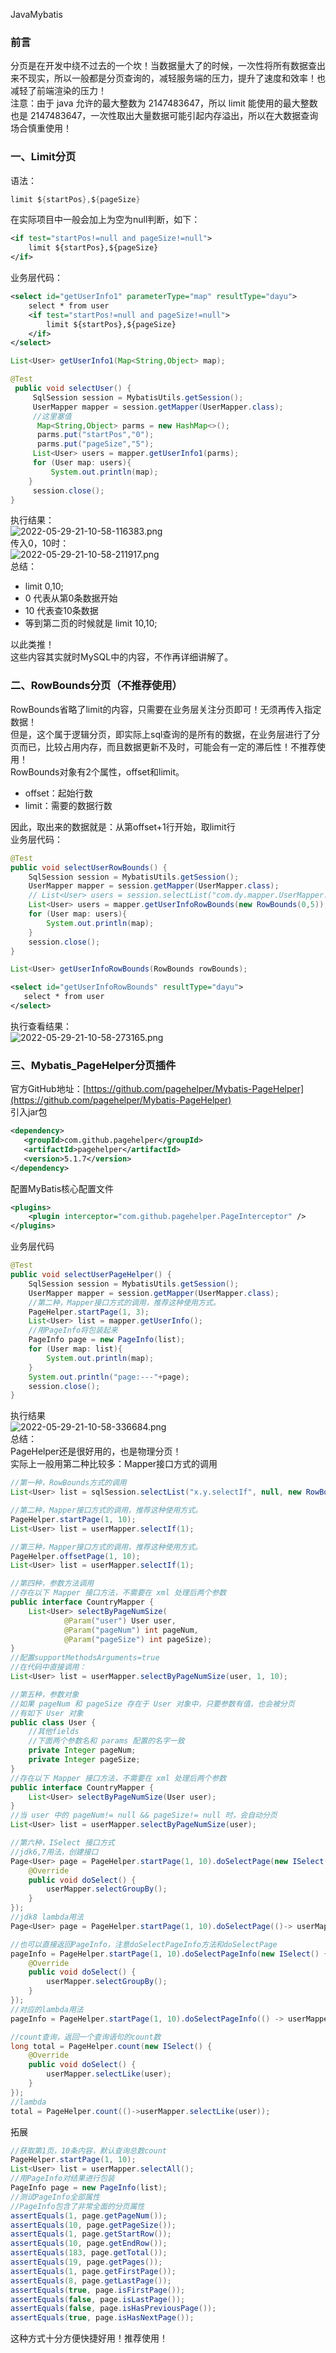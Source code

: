 JavaMybatis
<a name="cdv00"></a>
### 前言
分页是在开发中绕不过去的一个坎！当数据量大了的时候，一次性将所有数据查出来不现实，所以一般都是分页查询的，减轻服务端的压力，提升了速度和效率！也减轻了前端渲染的压力！<br />注意：由于 java 允许的最大整数为 2147483647，所以 limit 能使用的最大整数也是 2147483647，一次性取出大量数据可能引起内存溢出，所以在大数据查询场合慎重使用！
<a name="M77dK"></a>
### 一、Limit分页
语法：
```java
limit ${startPos},${pageSize}
```
在实际项目中一般会加上为空为null判断，如下：
```xml
<if test="startPos!=null and pageSize!=null">
	limit ${startPos},${pageSize}
</if>
```
业务层代码：
```xml
<select id="getUserInfo1" parameterType="map" resultType="dayu">
    select * from user
    <if test="startPos!=null and pageSize!=null">
        limit ${startPos},${pageSize}
    </if>
</select>
```
```java
List<User> getUserInfo1(Map<String,Object> map);
```
```java
@Test
 public void selectUser() {
     SqlSession session = MybatisUtils.getSession();
     UserMapper mapper = session.getMapper(UserMapper.class);
     //这里塞值
      Map<String,Object> parms = new HashMap<>();
      parms.put("startPos","0");
      parms.put("pageSize","5");
     List<User> users = mapper.getUserInfo1(parms);
     for (User map: users){
         System.out.println(map);
    }
     session.close();
}
```
执行结果：<br />![2022-05-29-21-10-58-116383.png](https://cdn.nlark.com/yuque/0/2022/png/396745/1653829915273-64aa483d-987c-4a1c-9100-060f019a6ce0.png#clientId=ub328c593-b707-4&from=ui&id=u7201b2aa&originHeight=357&originWidth=1080&originalType=binary&ratio=1&rotation=0&showTitle=false&size=1158988&status=done&style=none&taskId=u45940133-ba02-4b8a-bdb6-1342cd75487&title=)<br />传入0，10时：<br />![2022-05-29-21-10-58-211917.png](https://cdn.nlark.com/yuque/0/2022/png/396745/1653829915315-929dc9d8-deb9-43ce-a777-8c6a76a78e54.png#clientId=ub328c593-b707-4&from=ui&id=zBzae&originHeight=387&originWidth=1080&originalType=binary&ratio=1&rotation=0&showTitle=false&size=1256377&status=done&style=none&taskId=u2edc15dc-ff76-4527-8725-cea444514fd&title=)<br />总结：

- limit 0,10;
- 0 代表从第0条数据开始
- 10 代表查10条数据
- 等到第二页的时候就是 limit 10,10;

以此类推！<br />这些内容其实就时MySQL中的内容，不作再详细讲解了。
<a name="oFTuV"></a>
### 二、RowBounds分页（不推荐使用）
RowBounds省略了limit的内容，只需要在业务层关注分页即可！无须再传入指定数据！<br />但是，这个属于逻辑分页，即实际上sql查询的是所有的数据，在业务层进行了分页而已，比较占用内存，而且数据更新不及时，可能会有一定的滞后性！不推荐使用！<br />RowBounds对象有2个属性，offset和limit。

- offset：起始行数
- limit：需要的数据行数

因此，取出来的数据就是：从第offset+1行开始，取limit行<br />业务层代码：
```java
@Test
public void selectUserRowBounds() {
    SqlSession session = MybatisUtils.getSession();
    UserMapper mapper = session.getMapper(UserMapper.class);
    // List<User> users = session.selectList("com.dy.mapper.UserMapper.getUserInfoRowBounds",null,new RowBounds(0, 5));
    List<User> users = mapper.getUserInfoRowBounds(new RowBounds(0,5));
    for (User map: users){
        System.out.println(map);
    }
    session.close();
}
```
```java
List<User> getUserInfoRowBounds(RowBounds rowBounds);
```
```xml
<select id="getUserInfoRowBounds" resultType="dayu">
   select * from user
</select>
```
执行查看结果：<br />![2022-05-29-21-10-58-273165.png](https://cdn.nlark.com/yuque/0/2022/png/396745/1653829935829-3fa7fa14-c591-45a4-8e17-8e400dcbd7a3.png#clientId=ub328c593-b707-4&from=ui&id=u06a31d9f&originHeight=354&originWidth=1080&originalType=binary&ratio=1&rotation=0&showTitle=false&size=1149253&status=done&style=none&taskId=u7af2d915-867f-44b9-b514-d46947541ef&title=)
<a name="iecZj"></a>
### 三、Mybatis_PageHelper分页插件
官方GitHub地址：[https://github.com/pagehelper/Mybatis-PageHelper](https://github.com/pagehelper/Mybatis-PageHelper)<br />引入jar包
```xml
<dependency>
   <groupId>com.github.pagehelper</groupId>
   <artifactId>pagehelper</artifactId>
   <version>5.1.7</version>
</dependency>
```
配置MyBatis核心配置文件
```xml
<plugins>
    <plugin interceptor="com.github.pagehelper.PageInterceptor" />
</plugins>
```
业务层代码
```java
@Test
public void selectUserPageHelper() {
    SqlSession session = MybatisUtils.getSession();
    UserMapper mapper = session.getMapper(UserMapper.class);
    //第二种，Mapper接口方式的调用，推荐这种使用方式。
    PageHelper.startPage(1, 3);
    List<User> list = mapper.getUserInfo();
    //用PageInfo将包装起来
    PageInfo page = new PageInfo(list);
    for (User map: list){
        System.out.println(map);
    }
    System.out.println("page:---"+page);
    session.close();
}
```
执行结果<br />![2022-05-29-21-10-58-336684.png](https://cdn.nlark.com/yuque/0/2022/png/396745/1653829935805-1758b074-6bb3-4acb-9f2f-2b7b5c50c447.png#clientId=ub328c593-b707-4&from=ui&id=skyUj&originHeight=272&originWidth=1080&originalType=binary&ratio=1&rotation=0&showTitle=false&size=883050&status=done&style=none&taskId=u7c024a97-6c94-432b-a7c2-dfdd6ceea67&title=)<br />总结：<br />PageHelper还是很好用的，也是物理分页！<br />实际上一般用第二种比较多：Mapper接口方式的调用
```java
//第一种，RowBounds方式的调用
List<User> list = sqlSession.selectList("x.y.selectIf", null, new RowBounds(0, 10));

//第二种，Mapper接口方式的调用，推荐这种使用方式。
PageHelper.startPage(1, 10);
List<User> list = userMapper.selectIf(1);

//第三种，Mapper接口方式的调用，推荐这种使用方式。
PageHelper.offsetPage(1, 10);
List<User> list = userMapper.selectIf(1);

//第四种，参数方法调用
//存在以下 Mapper 接口方法，不需要在 xml 处理后两个参数
public interface CountryMapper {
    List<User> selectByPageNumSize(
            @Param("user") User user,
            @Param("pageNum") int pageNum, 
            @Param("pageSize") int pageSize);
}
//配置supportMethodsArguments=true
//在代码中直接调用：
List<User> list = userMapper.selectByPageNumSize(user, 1, 10);

//第五种，参数对象
//如果 pageNum 和 pageSize 存在于 User 对象中，只要参数有值，也会被分页
//有如下 User 对象
public class User {
    //其他fields
    //下面两个参数名和 params 配置的名字一致
    private Integer pageNum;
    private Integer pageSize;
}
//存在以下 Mapper 接口方法，不需要在 xml 处理后两个参数
public interface CountryMapper {
    List<User> selectByPageNumSize(User user);
}
//当 user 中的 pageNum!= null && pageSize!= null 时，会自动分页
List<User> list = userMapper.selectByPageNumSize(user);

//第六种，ISelect 接口方式
//jdk6,7用法，创建接口
Page<User> page = PageHelper.startPage(1, 10).doSelectPage(new ISelect() {
    @Override
    public void doSelect() {
        userMapper.selectGroupBy();
    }
});
//jdk8 lambda用法
Page<User> page = PageHelper.startPage(1, 10).doSelectPage(()-> userMapper.selectGroupBy());

//也可以直接返回PageInfo，注意doSelectPageInfo方法和doSelectPage
pageInfo = PageHelper.startPage(1, 10).doSelectPageInfo(new ISelect() {
    @Override
    public void doSelect() {
        userMapper.selectGroupBy();
    }
});
//对应的lambda用法
pageInfo = PageHelper.startPage(1, 10).doSelectPageInfo(() -> userMapper.selectGroupBy());

//count查询，返回一个查询语句的count数
long total = PageHelper.count(new ISelect() {
    @Override
    public void doSelect() {
        userMapper.selectLike(user);
    }
});
//lambda
total = PageHelper.count(()->userMapper.selectLike(user));
```
拓展
```java
//获取第1页，10条内容，默认查询总数count
PageHelper.startPage(1, 10);
List<User> list = userMapper.selectAll();
//用PageInfo对结果进行包装
PageInfo page = new PageInfo(list);
//测试PageInfo全部属性
//PageInfo包含了非常全面的分页属性
assertEquals(1, page.getPageNum());
assertEquals(10, page.getPageSize());
assertEquals(1, page.getStartRow());
assertEquals(10, page.getEndRow());
assertEquals(183, page.getTotal());
assertEquals(19, page.getPages());
assertEquals(1, page.getFirstPage());
assertEquals(8, page.getLastPage());
assertEquals(true, page.isFirstPage());
assertEquals(false, page.isLastPage());
assertEquals(false, page.isHasPreviousPage());
assertEquals(true, page.isHasNextPage());
```
这种方式十分方便快捷好用！推荐使用！
